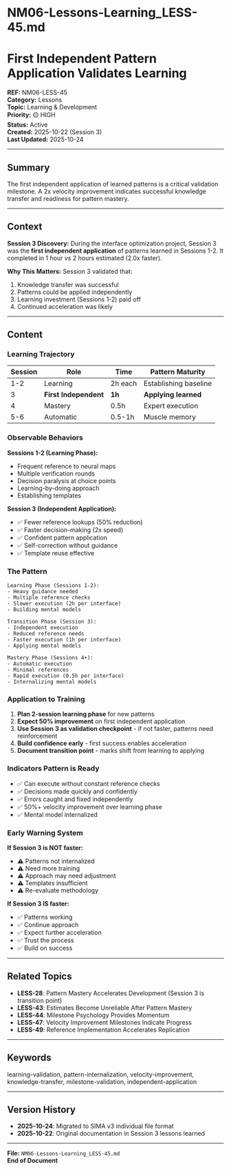 # NM06-Lessons-Learning_LESS-45.md

# First Independent Pattern Application Validates Learning

**REF:** NM06-LESS-45  
**Category:** Lessons  
**Topic:** Learning & Development  
**Priority:** 🟡 HIGH  
**Status:** Active  
**Created:** 2025-10-22 (Session 3)  
**Last Updated:** 2025-10-24

---

## Summary

The first independent application of learned patterns is a critical validation milestone. A 2x velocity improvement indicates successful knowledge transfer and readiness for pattern mastery.

---

## Context

**Session 3 Discovery:**
During the interface optimization project, Session 3 was the **first independent application** of patterns learned in Sessions 1-2. It completed in 1 hour vs 2 hours estimated (2.0x faster).

**Why This Matters:**
Session 3 validated that:
1. Knowledge transfer was successful
2. Patterns could be applied independently
3. Learning investment (Sessions 1-2) paid off
4. Continued acceleration was likely

---

## Content

### Learning Trajectory

| Session | Role | Time | Pattern Maturity |
|---------|------|------|------------------|
| 1-2 | Learning | 2h each | Establishing baseline |
| 3 | **First Independent** | **1h** | **Applying learned** |
| 4 | Mastery | 0.5h | Expert execution |
| 5-6 | Automatic | 0.5-1h | Muscle memory |

### Observable Behaviors

**Sessions 1-2 (Learning Phase):**
- Frequent reference to neural maps
- Multiple verification rounds
- Decision paralysis at choice points
- Learning-by-doing approach
- Establishing templates

**Session 3 (Independent Application):**
- ✅ Fewer reference lookups (50% reduction)
- ✅ Faster decision-making (2x speed)
- ✅ Confident pattern application
- ✅ Self-correction without guidance
- ✅ Template reuse effective

### The Pattern

```
Learning Phase (Sessions 1-2):
- Heavy guidance needed
- Multiple reference checks
- Slower execution (2h per interface)
- Building mental models

Transition Phase (Session 3):
- Independent execution
- Reduced reference needs
- Faster execution (1h per interface)
- Applying mental models

Mastery Phase (Sessions 4+):
- Automatic execution
- Minimal references
- Rapid execution (0.5h per interface)
- Internalizing mental models
```

### Application to Training

1. **Plan 2-session learning phase** for new patterns
2. **Expect 50% improvement** on first independent application
3. **Use Session 3 as validation checkpoint** - if not faster, patterns need reinforcement
4. **Build confidence early** - first success enables acceleration
5. **Document transition point** - marks shift from learning to applying

### Indicators Pattern is Ready

- ✅ Can execute without constant reference checks
- ✅ Decisions made quickly and confidently
- ✅ Errors caught and fixed independently
- ✅ 50%+ velocity improvement over learning phase
- ✅ Mental model internalized

### Early Warning System

**If Session 3 is NOT faster:**
- ⚠️ Patterns not internalized
- ⚠️ Need more training
- ⚠️ Approach may need adjustment
- ⚠️ Templates insufficient
- ⚠️ Re-evaluate methodology

**If Session 3 IS faster:**
- ✅ Patterns working
- ✅ Continue approach
- ✅ Expect further acceleration
- ✅ Trust the process
- ✅ Build on success

---

## Related Topics

- **LESS-28**: Pattern Mastery Accelerates Development (Session 3 is transition point)
- **LESS-43**: Estimates Become Unreliable After Pattern Mastery
- **LESS-44**: Milestone Psychology Provides Momentum
- **LESS-47**: Velocity Improvement Milestones Indicate Progress
- **LESS-49**: Reference Implementation Accelerates Replication

---

## Keywords

learning-validation, pattern-internalization, velocity-improvement, knowledge-transfer, milestone-validation, independent-application

---

## Version History

- **2025-10-24**: Migrated to SIMA v3 individual file format
- **2025-10-22**: Original documentation in Session 3 lessons learned

---

**File:** `NM06-Lessons-Learning_LESS-45.md`  
**End of Document**
